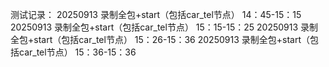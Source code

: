 测试记录：
20250913 录制全包+start（包括car_tel节点） 14：45-15：15
20250913 录制全包+start（包括car_tel节点） 15：15-15：25
20250913 录制全包+start（包括car_tel节点） 15：26-15：36
20250913 录制全包+start（包括car_tel节点） 15：36-15：36